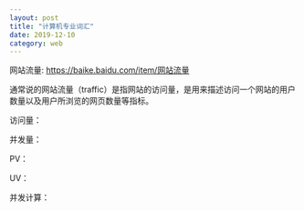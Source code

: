 ```yaml
---
layout: post
title: "计算机专业词汇"
date: 2019-12-10
category: web
---
```



网站流量: https://baike.baidu.com/item/网站流量

通常说的网站流量（traffic）是指网站的访问量，是用来描述访问一个网站的用户数量以及用户所浏览的网页数量等指标。

访问量：

并发量：

PV：

UV：

并发计算：
